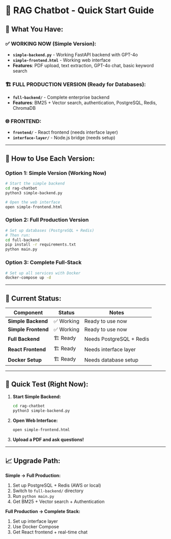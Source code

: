 # 🚀 RAG Chatbot - Quick Start Guide

## 📁 **What You Have:**

### **✅ WORKING NOW (Simple Version):**
- **`simple-backend.py`** - Working FastAPI backend with GPT-4o
- **`simple-frontend.html`** - Working web interface
- **Features**: PDF upload, text extraction, GPT-4o chat, basic keyword search

### **🏗️ FULL PRODUCTION VERSION (Ready for Databases):**
- **`full-backend/`** - Complete enterprise backend
- **Features**: BM25 + Vector search, authentication, PostgreSQL, Redis, ChromaDB

### **🌐 FRONTEND:**
- **`frontend/`** - React frontend (needs interface layer)
- **`interface-layer/`** - Node.js bridge (needs setup)

---

## 🎯 **How to Use Each Version:**

### **Option 1: Simple Version (Working Now)**
```bash
# Start the simple backend
cd rag-chatbot
python3 simple-backend.py

# Open the web interface
open simple-frontend.html
```

### **Option 2: Full Production Version**
```bash
# Set up databases (PostgreSQL + Redis)
# Then run:
cd full-backend
pip install -r requirements.txt
python main.py
```

### **Option 3: Complete Full-Stack**
```bash
# Set up all services with Docker
docker-compose up -d
```

---

## 🔧 **Current Status:**

| Component | Status | Notes |
|-----------|--------|-------|
| **Simple Backend** | ✅ Working | Ready to use now |
| **Simple Frontend** | ✅ Working | Ready to use now |
| **Full Backend** | 🏗️ Ready | Needs PostgreSQL + Redis |
| **React Frontend** | 🏗️ Ready | Needs interface layer |
| **Docker Setup** | 🏗️ Ready | Needs database setup |

---

## 🚀 **Quick Test (Right Now):**

1. **Start Simple Backend:**
   ```bash
   cd rag-chatbot
   python3 simple-backend.py
   ```

2. **Open Web Interface:**
   ```bash
   open simple-frontend.html
   ```

3. **Upload a PDF and ask questions!**

---

## 📈 **Upgrade Path:**

**Simple → Full Production:**
1. Set up PostgreSQL + Redis (AWS or local)
2. Switch to `full-backend/` directory
3. Run `python main.py`
4. Get BM25 + Vector search + Authentication

**Full Production → Complete Stack:**
1. Set up interface layer
2. Use Docker Compose
3. Get React frontend + real-time chat
